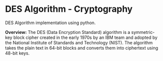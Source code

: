 # DES Algorithm - Cryptography
DES Algorithm implementation using python.

**Overview:**
The DES (Data Encryption Standard) algorithm is a symmetric-key block cipher created in the early 1970s by an IBM team
and adopted by the National Institute of Standards and Technology (NIST).
The algorithm takes the plain text in 64-bit blocks and converts them into ciphertext using 48-bit keys.
